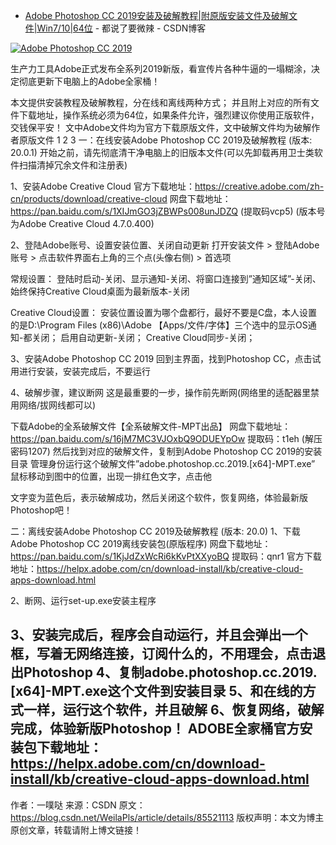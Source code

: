- [Adobe Photoshop CC 2019安装及破解教程|附原版安装文件及破解文件|Win7/10|64位](https://blog.csdn.net/WeilaPls/article/details/85521113) - 都说了要微辣 - CSDN博客

<a href="https://blog.csdn.net/WeilaPls/article/details/85521113">
<img src="https://img-blog.csdnimg.cn/20190101090410673.jpg" border="0" alt="Adobe Photoshop CC 2019" title="Adobe Photoshop CC 2019安装及破解教程|附原版安装文件及破解文件|Win7/10|64位"></a>

生产力工具Adobe正式发布全系列2019新版，看宣传片各种牛逼的一塌糊涂，决定彻底更新下电脑上的Adobe全家桶！

本文提供安装教程及破解教程，分在线和离线两种方式；
并且附上对应的所有文件下载地址，操作系统必须为64位，如果条件允许，强烈建议你使用正版软件，交钱保平安！
文中Adobe文件均为官方下载原版文件，文中破解文件均为破解作者原版文件
1
2
3
一：在线安装Adobe Photoshop CC 2019及破解教程 (版本: 20.0.1)
开始之前，请先彻底清干净电脑上的旧版本文件(可以先卸载再用卫士类软件扫描清掉冗余文件和注册表)

1、安装Adobe Creative Cloud
官方下载地址：https://creative.adobe.com/zh-cn/products/download/creative-cloud
网盘下载地址：https://pan.baidu.com/s/1XIJmGO3jZBWPs008unJDZQ (提取码vcp5)
(版本号为Adobe Creative Cloud 4.7.0.400)

2、登陆Adobe账号、设置安装位置、关闭自动更新
打开安装文件 > 登陆Adobe账号 > 点击软件界面右上角的三个点(头像右侧) > 首选项

常规设置：
登陆时启动-关闭、显示通知-关闭、将窗口连接到”通知区域”-关闭、始终保持Creative Cloud桌面为最新版本-关闭

Creative Cloud设置：
安装位置设置为哪个盘都行，最好不要是C盘，本人设置的是D:\Program Files (x86)\Adobe
【Apps/文件/字体】三个选中的显示OS通知-都关闭；
启用自动更新-关闭；
Creative Cloud同步-关闭；

3、安装Adobe Photoshop CC 2019
回到主界面，找到Photoshop CC，点击试用进行安装，安装完成后，不要运行

4、破解步骤，建议断网
这是最重要的一步，操作前先断网(网络里的适配器里禁用网络/拔网线都可以)

下载Adobe的全系破解文件【全系破解文件-MPT出品】
网盘下载地址：https://pan.baidu.com/s/16jM7MC3VJOxbQ9ODUEYpOw 提取码：t1eh (解压密码1207)
然后找到对应的破解文件，复制到Adobe Photoshop CC 2019的安装目录
管理身份运行这个破解文件”adobe.photoshop.cc.2019.[x64]-MPT.exe”
鼠标移动到图中的位置，出现一排红色文字，点击他

文字变为蓝色后，表示破解成功，然后关闭这个软件，恢复网络，体验最新版Photoshop吧！

二：离线安装Adobe Photoshop CC 2019及破解教程 (版本: 20.0)
1、下载Adobe Photoshop CC 2019离线安装包(原版程序)
网盘下载地址：https://pan.baidu.com/s/1KjJdZxWcRi6kKvPtXXyoBQ 提取码：qnr1
官方下载地址：https://helpx.adobe.com/cn/download-install/kb/creative-cloud-apps-download.html

2、断网、运行set-up.exe安装主程序


3、安装完成后，程序会自动运行，并且会弹出一个框，写着无网络连接，订阅什么的，不用理会，点击退出Photoshop
4、复制adobe.photoshop.cc.2019.[x64]-MPT.exe这个文件到安装目录
5、和在线的方式一样，运行这个软件，并且破解
6、恢复网络，破解完成，体验新版Photoshop！
ADOBE全家桶官方安装包下载地址：
https://helpx.adobe.com/cn/download-install/kb/creative-cloud-apps-download.html
--------------------- 
作者：一噗哒 
来源：CSDN 
原文：https://blog.csdn.net/WeilaPls/article/details/85521113 
版权声明：本文为博主原创文章，转载请附上博文链接！
